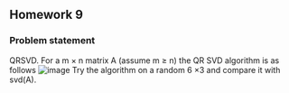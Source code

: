 ## Homework 9
### Problem statement 
QRSVD. For a m × n matrix A (assume m ≥ n) the QR SVD algorithm is as follows
![image](https://user-images.githubusercontent.com/20522169/149199561-f4516c6d-ded6-4df6-8ecb-caeb9036c98b.png)
Try the algorithm on a random 6 ×3 and compare it with svd(A).

